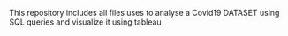 This repository includes all files uses to analyse a Covid19 DATASET using SQL queries and visualize it using tableau
